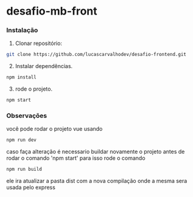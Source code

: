 # desafio-mb-front

### Instalação

1. Clonar repositório:

```sh
git clone https://github.com/lucascarvalhodev/desafio-frontend.git
```

2. Instalar dependências.

```sh
npm install
```

3. rode o projeto.

```sh
npm start
```

### Observações

você pode rodar o projeto vue usando

```sh
npm run dev
```

caso faça alteração é necessario buildar novamente o projeto antes de rodar o comando 'npm start' para isso rode o comando

```sh
npm run build
```

ele ira atualizar a pasta dist com a nova compilação onde a mesma sera usada pelo express
